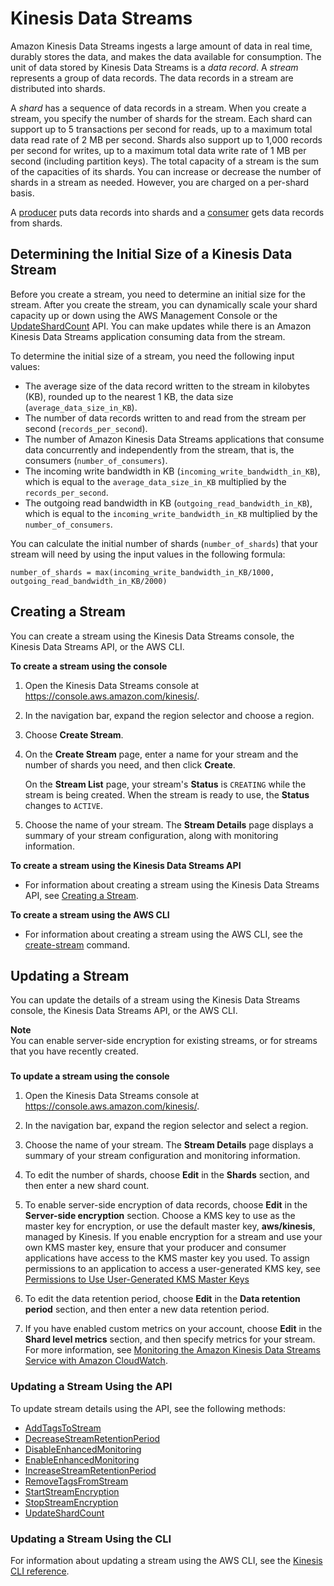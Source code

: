 # Kinesis Data Streams<a name="amazon-kinesis-streams"></a>

Amazon Kinesis Data Streams ingests a large amount of data in real time, durably stores the data, and makes the data available for consumption\. The unit of data stored by Kinesis Data Streams is a *data record*\. A *stream* represents a group of data records\. The data records in a stream are distributed into shards\.

A *shard* has a sequence of data records in a stream\. When you create a stream, you specify the number of shards for the stream\. Each shard can support up to 5 transactions per second for reads, up to a maximum total data read rate of 2 MB per second\. Shards also support up to 1,000 records per second for writes, up to a maximum total data write rate of 1 MB per second \(including partition keys\)\. The total capacity of a stream is the sum of the capacities of its shards\. You can increase or decrease the number of shards in a stream as needed\. However, you are charged on a per\-shard basis\.

A [producer](amazon-kinesis-producers.md) puts data records into shards and a [consumer](amazon-kinesis-consumers.md) gets data records from shards\.

## Determining the Initial Size of a Kinesis Data Stream<a name="how-do-i-size-a-stream"></a>

Before you create a stream, you need to determine an initial size for the stream\. After you create the stream, you can dynamically scale your shard capacity up or down using the AWS Management Console or the [UpdateShardCount](http://docs.aws.amazon.com/firehose/latest/APIReference/API_UpdateShardCount.html) API\. You can make updates while there is an Amazon Kinesis Data Streams application consuming data from the stream\.

To determine the initial size of a stream, you need the following input values:
+ The average size of the data record written to the stream in kilobytes \(KB\), rounded up to the nearest 1 KB, the data size \(`average_data_size_in_KB`\)\.
+ The number of data records written to and read from the stream per second \(`records_per_second`\)\.
+ The number of Amazon Kinesis Data Streams applications that consume data concurrently and independently from the stream, that is, the consumers \(`number_of_consumers`\)\.
+ The incoming write bandwidth in KB \(`incoming_write_bandwidth_in_KB`\), which is equal to the `average_data_size_in_KB` multiplied by the `records_per_second`\.
+ The outgoing read bandwidth in KB \(`outgoing_read_bandwidth_in_KB`\), which is equal to the `incoming_write_bandwidth_in_KB` multiplied by the `number_of_consumers`\.

You can calculate the initial number of shards \(`number_of_shards`\) that your stream will need by using the input values in the following formula:

```
number_of_shards = max(incoming_write_bandwidth_in_KB/1000, outgoing_read_bandwidth_in_KB/2000)
```

## Creating a Stream<a name="how-do-i-create-a-stream"></a>

You can create a stream using the Kinesis Data Streams console, the Kinesis Data Streams API, or the AWS CLI\.

**To create a stream using the console**

1. Open the Kinesis Data Streams console at [https://console\.aws\.amazon\.com/kinesis/](https://console.aws.amazon.com/kinesis/)\.

1. In the navigation bar, expand the region selector and choose a region\.

1. Choose **Create Stream**\.

1. On the **Create Stream** page, enter a name for your stream and the number of shards you need, and then click **Create**\.

   On the **Stream List** page, your stream's **Status** is `CREATING` while the stream is being created\. When the stream is ready to use, the **Status** changes to `ACTIVE`\.

1. Choose the name of your stream\. The **Stream Details** page displays a summary of your stream configuration, along with monitoring information\.

**To create a stream using the Kinesis Data Streams API**
+ For information about creating a stream using the Kinesis Data Streams API, see [Creating a Stream](kinesis-using-sdk-java-create-stream.md)\.

**To create a stream using the AWS CLI**
+ For information about creating a stream using the AWS CLI, see the [create\-stream](http://docs.aws.amazon.com/cli/latest/reference/kinesis/create-stream.html) command\.

## Updating a Stream<a name="updating-a-stream"></a>

You can update the details of a stream using the Kinesis Data Streams console, the Kinesis Data Streams API, or the AWS CLI\.

**Note**  
You can enable server\-side encryption for existing streams, or for streams that you have recently created\.

### <a name="update-stream-console"></a>

**To update a stream using the console**

1. Open the Kinesis Data Streams console at [https://console\.aws\.amazon\.com/kinesis/](https://console.aws.amazon.com/kinesis/)\.

1. In the navigation bar, expand the region selector and select a region\.

1. Choose the name of your stream\. The **Stream Details** page displays a summary of your stream configuration and monitoring information\.

1. To edit the number of shards, choose **Edit** in the **Shards** section, and then enter a new shard count\.

1. To enable server\-side encryption of data records, choose **Edit** in the **Server\-side encryption** section\. Choose a KMS key to use as the master key for encryption, or use the default master key, **aws/kinesis**, managed by Kinesis\. If you enable encryption for a stream and use your own KMS master key, ensure that your producer and consumer applications have access to the KMS master key you used\. To assign permissions to an application to access a user\-generated KMS key, see [Permissions to Use User\-Generated KMS Master Keys](permissions-user-key-KMS.md)

1. To edit the data retention period, choose **Edit** in the **Data retention period** section, and then enter a new data retention period\.

1. If you have enabled custom metrics on your account, choose **Edit** in the **Shard level metrics** section, and then specify metrics for your stream\. For more information, see [Monitoring the Amazon Kinesis Data Streams Service with Amazon CloudWatch](monitoring-with-cloudwatch.md)\.

### Updating a Stream Using the API<a name="update-stream-api"></a>

To update stream details using the API, see the following methods:
+ [AddTagsToStream](http://docs.aws.amazon.com/kinesis/latest/APIReference/API_AddTagsToStream.html)
+ [DecreaseStreamRetentionPeriod](http://docs.aws.amazon.com/kinesis/latest/APIReference/API_DecreaseStreamRetentionPeriod.html)
+ [DisableEnhancedMonitoring](http://docs.aws.amazon.com/kinesis/latest/APIReference/API_DisableEnhancedMonitoring.html)
+ [EnableEnhancedMonitoring](http://docs.aws.amazon.com/kinesis/latest/APIReference/API_EnableEnhancedMonitoring.html)
+ [IncreaseStreamRetentionPeriod](http://docs.aws.amazon.com/kinesis/latest/APIReference/API_IncreaseStreamRetentionPeriod.html)
+ [RemoveTagsFromStream](http://docs.aws.amazon.com/kinesis/latest/APIReference/API_RemoveTagsFromStream.html)
+ [StartStreamEncryption](http://docs.aws.amazon.com/kinesis/latest/APIReference/API_StartStreamEncryption.html)
+ [StopStreamEncryption](http://docs.aws.amazon.com/kinesis/latest/APIReference/API_StopStreamEncryption.html)
+ [UpdateShardCount](http://docs.aws.amazon.com/kinesis/latest/APIReference/API_UpdateShardCount.html)

### Updating a Stream Using the CLI<a name="update-stream-cli"></a>

For information about updating a stream using the AWS CLI, see the [Kinesis CLI reference](http://docs.aws.amazon.com/cli/latest/reference/kinesis/index.html)\. 